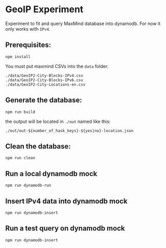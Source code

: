 # GeoIP Experiment

Experiment to fit and query MaxMind database into dynamodb. For now it only works with `IPv4`.

## Prerequisites:

```
npm install
```

You must put maxmind CSVs into the `data` folder:

```
./data/GeoIP2-City-Blocks-IPv4.csv
./data/GeoIP2-City-Blocks-IPv6.csv
./data/GeoIP2-City-Locations-en.csv
```

## Generate the database:

```
npm run build
```

the output will be located in `./out` named like this:

`./out/out-${number_of_hask_keys}-${yes|no}-location.json`

## Clean the database:

```
npm run clean
```

## Run a local dynamodb mock

```
npm run dynamodb-run
```

## Insert IPv4 data into dynamodb mock

```
npm run dynamodb-insert
```

## Run a test query on dynamodb mock

```
npm run dynamodb-insert
```
